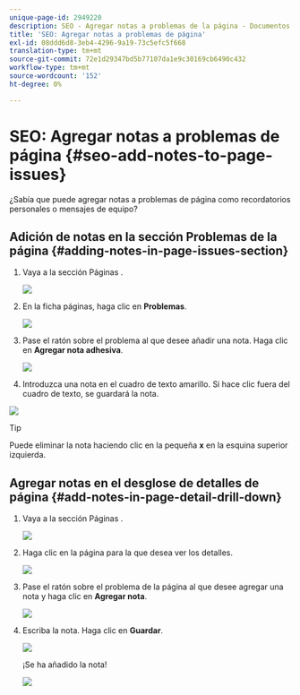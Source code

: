 ```yaml
---
unique-page-id: 2949220
description: SEO - Agregar notas a problemas de la página - Documentos de Marketo - Documentación del producto
title: 'SEO: Agregar notas a problemas de página'
exl-id: 08ddd6d8-3eb4-4296-9a19-73c5efc5f668
translation-type: tm+mt
source-git-commit: 72e1d29347bd5b77107da1e9c30169cb6490c432
workflow-type: tm+mt
source-wordcount: '152'
ht-degree: 0%

---
```


# SEO: Agregar notas a problemas de página {#seo-add-notes-to-page-issues}

¿Sabía que puede agregar notas a problemas de página como recordatorios personales o mensajes de equipo?

## Adición de notas en la sección Problemas de la página {#adding-notes-in-page-issues-section}

1. Vaya a la sección Páginas .

   ![](assets/image2014-9-18-13-3a11-3a43.png)

1. En la ficha páginas, haga clic en **Problemas**.

   ![](assets/image2014-9-18-13-3a12-3a0.png)

1. Pase el ratón sobre el problema al que desee añadir una nota. Haga clic en **Agregar nota adhesiva**.

   ![](assets/image2014-9-18-13-3a12-3a6.png)

1. Introduzca una nota en el cuadro de texto amarillo. Si hace clic fuera del cuadro de texto, se guardará la nota.

![](assets/image2014-9-18-13-3a12-3a32.png)

>[!TIP]
>
>Puede eliminar la nota haciendo clic en la pequeña **x** en la esquina superior izquierda.

## Agregar notas en el desglose de detalles de página {#add-notes-in-page-detail-drill-down}

1. Vaya a la sección Páginas .

   ![](assets/image2014-9-18-13-3a12-3a59.png)

1. Haga clic en la página para la que desea ver los detalles.

   ![](assets/image2014-9-18-13-3a13-3a42.png)

1. Pase el ratón sobre el problema de la página al que desee agregar una nota y haga clic en **Agregar nota**.

   ![](assets/image2014-9-18-13-3a13-3a46.png)

1. Escriba la nota. Haga clic en **Guardar**.

   ![](assets/image2014-9-18-13-3a14-3a5.png)

   ¡Se ha añadido la nota!

   ![](assets/image2014-9-18-13-3a14-3a20.png)
